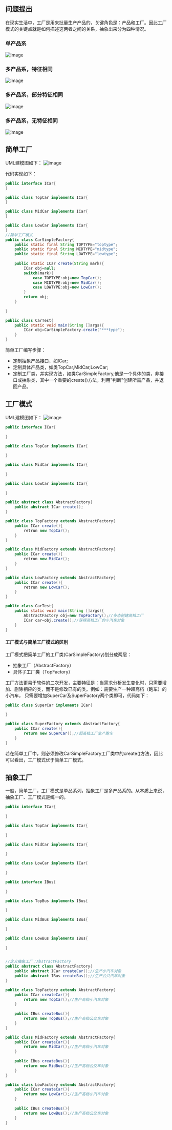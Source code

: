 ## 问题提出
在现实生活中，工厂是用来批量生产产品的，关键角色是：产品和工厂。因此工厂模式的关键点就是如何描述这两者之间的关系，抽象出来分为四种情况。
### 单产品系 
![image](https://xuxingfan.github.io/DesignPattern/factory-1.png)
### 多产品系，特征相同
![image](https://xuxingfan.github.io/DesignPattern/factory-2.png)
### 多产品系，部分特征相同
![image](https://xuxingfan.github.io/DesignPattern/factory-3.png)
### 多产品系，无特征相同
![image](https://xuxingfan.github.io/DesignPattern/factory-4.png)

## 简单工厂
UML建模图如下：
![image](https://xuxingfan.github.io/DesignPattern/factory_uml1.png)

代码实现如下：

```java
public interface ICar{
}

public class TopCar implements ICar{ 
}

public class MidCar implements ICar{ 
}

public class LowCar implements ICar{ 
}
//简单工厂模式
public class CarSimpleFactory{
    public static final String TOPTYPE="toptype";
    public static final String MIDTYPE="midtype";
    public static final String LOWTYPE="lowtype";
    
    public static ICar create(String mark){
        ICar obj=null;
        switch(mark){
            case TOPTYPE:obj=new TopCar();
            case MIDTYPE:obj=new MidCar();
            case LOWTYPE:obj=new LowCar();
        }
        return obj;
    }
    
}

public class CarTest{
    public static void main(String []args){
        ICar obj=CarSimpleFactory.create("***type");
    }
}
```

简单工厂编写步骤：

- 定制抽象产品接口，如ICar;
- 定制具体产品类，如类TopCar,MidCar,LowCar;
- 定制工厂类，并实现方法，如类CarSimpleFactory,他是一个具体的类，非接口或抽象类，其中一个重要的create()方法，利用"判断"创建所需产品，并返回产品。
## 工厂模式
UML建模图如下：
![image](https://xuxingfan.github.io/DesignPattern/factory_uml2.png)


```java
public interface ICar{
    
}

public class TopCar implements ICar{
    
}

public class MidCar implements ICar{
    
}

public class LowCar implements ICar{
    
}

public abstract class AbstractFactory{
    public abstract ICar create();
}

public class TopFactory extends AbstractFactory{
    public ICar create(){
        retrun new TopCar();
    }
}

public class MidFactory extends AbstractFactory{
    public ICar create(){
        retrun new MidCar();
    }
}

public class LowFactory extends AbstractFactory{
    public ICar create(){
        retrun new LowCar();
    }
}

public class CarTest{
    public static void main(String []args){
        AbstractFactory obj=new TopFactory();//多态创建高档工厂
        ICar car=obj.create();//获得高档工厂的小汽车对象
    }
}
```

#### 工厂模式与简单工厂模式的区别
工厂模式把简单工厂的工厂类(CarSimpleFactory)划分成两层：
- 抽象工厂（AbstractFactory）
- 具体子工厂类（TopFactory）

工厂方法更易于软件的二次开发，主要特征是：当需求分析发生变化时，只需要增加、删除相应的类，而不是修改已有的类。例如：需要生产一种超高档（跑车）的小汽车，
只需要增加SuperCar及SuperFactory两个类即可，代码如下：

```java
public class SuperCar implements ICar{
    
}

public class SuperFactory extends AbstractFactory{
    public ICar create(){
        return new SuperCar();//超高档工厂生产跑车
    }
}
```
若在简单工厂中，则必须修改CarSimpleFactory工厂类中的create()方法，因此可以看出，工厂模式优于简单工厂模式。

## 抽象工厂
一般，简单工厂，工厂模式是单品系列，抽象工厂是多产品系的。从本质上来说，抽象工厂、工厂模式是统一的。

```java
public interface ICar{
    
}

public class TopCar implements ICar{
    
}

public class MidCar implements ICar{
    
}

public class LowCar implements ICar{
    
}

public interface IBus{
    
}

public class TopBus implements IBus{
    
}

public class MidBus implements IBus{
    
}

public class LowBus implements IBus{
    
}


//定义抽象工厂：AbstractFactory
public abstract class AbstractFactory{
    public abstract ICar createCar();//生产小汽车对象
    public abstract IBus createBus();//生产公共汽车对象
}

public class TopFactory extends AbstractFactory{
    public ICar createCar(){
        return new TopCar();//生产高档小汽车对象
    }
    
    public IBus createBus(){
        return new TopBus();//生产高档公交车对象
    }
}

public class MidFactory extends AbstractFactory{
    public ICar createCar(){
        return new MidCar();//生产高档小汽车对象
    }
    
    public IBus createBus(){
        return new MidBus();//生产高档公交车对象
    }
}

public class LowFactory extends AbstractFactory{
    public ICar createCar(){
        return new LowCar();//生产高档小汽车对象
    }
    
    public IBus createBus(){
        return new LowBus();//生产高档公交车对象
    }
}

```
